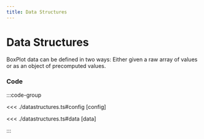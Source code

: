 ```yaml
---
title: Data Structures
---
```


# Data Structures

BoxPlot data can be defined in two ways: Either given a raw array of values or as an object of precomputed values.
<script setup>
import {config} from './datastructures';
</script>

<BoxplotChart
  :options="config.options"
  :data="config.data"
/>

### Code

:::code-group

<<< ./datastructures.ts#config [config]

<<< ./datastructures.ts#data [data]

:::
